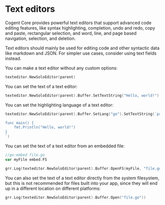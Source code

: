 # Text editors

Cogent Core provides powerful text editors that support advanced code editing features, like syntax highlighting, completion, undo and redo, copy and paste, rectangular selection, and word, line, and page based navigation, selection, and deletion.

Text editors should mainly be used for editing code and other syntactic data like markdown and JSON. For simpler use cases, consider using text fields instead.

You can make a text editor without any custom options:

```Go
texteditor.NewSoloEditor(parent)
```

You can set the text of a text editor:

```Go
texteditor.NewSoloEditor(parent).Buffer.SetTextString("Hello, world!")
```

You can set the highlighting language of a text editor:

```Go
texteditor.NewSoloEditor(parent).Buffer.SetLang("go").SetTextString(`package main

func main() {
    fmt.Println("Hello, world!")
}
`)
```

You can set the text of a text editor from an embedded file:

```go
//go:embed file.go
var myFile embed.FS
```

```Go
grr.Log(texteditor.NewSoloEditor(parent).Buffer.OpenFS(myFile, "file.go"))
```

You can also set the text of a text editor directly from the system filesystem, but this is not recommended for files built into your app, since they will end up in a different location on different platforms:

```go
grr.Log(texteditor.NewSoloEditor(parent).Buffer.Open("file.go"))
```
